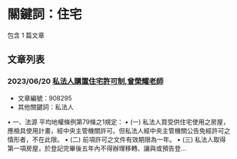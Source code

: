 # 關鍵詞：住宅

包含 1 篇文章

## 文章列表

### 2023/06/20 [私法人購置住宅許可制,曾榮耀老師](../../articles/908295_%E7%A7%81%E6%B3%95%E4%BA%BA%E8%B3%BC%E7%BD%AE%E4%BD%8F%E5%AE%85%E8%A8%B1%E5%8F%AF%E5%88%B6%2C%E6%9B%BE%E6%A6%AE%E8%80%80%E8%80%81%E5%B8%AB.md)
- 文章編號：908295
- 其他關鍵詞：私法人

• 一、法源 平均地權條例第79條之1規定： • (一) 私法人買受供住宅使用之房屋，應檢具使用計畫，經中央主管機關許可。但私法人經中央主管機關公告免經許可之情形者，不在此限。 • (二) 前項許可之文件有效期限為一年。 • (三) 私法人取得第一項房屋，於登記完畢後五年內不得辦理移轉、讓與或預告登...
